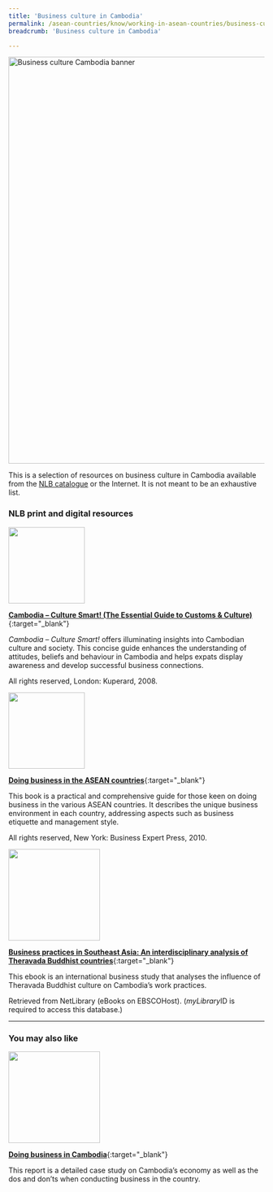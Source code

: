 ```yaml
---
title: 'Business culture in Cambodia'
permalink: /asean-countries/know/working-in-asean-countries/business-culture-in-cambodia/
breadcrumb: 'Business culture in Cambodia'

---
```



<img src="/images/asean-working/ASEAN-Cambodia-Business-Culture.jpg" alt="Business culture Cambodia banner" style="width:800px;" />

This is a selection of resources on business culture in Cambodia available from the [NLB catalogue](http://catalogue.nlb.gov.sg/) or the Internet.  It is not meant to be an exhaustive list.

### **NLB print and digital resources**

<img src="/images/book-covers/Cambodia-Culture-Smart.jpg" style="width:150px;" />

[**Cambodia – Culture Smart! (The Essential Guide to Customs & Culture)**](http://eservice.nlb.gov.sg/item_holding.aspx?bid=13110838){:target="_blank"}

*Cambodia – Culture Smart!* offers illuminating insights into Cambodian culture and society. This concise guide enhances the understanding of attitudes, beliefs and behaviour in Cambodia and helps expats display awareness and develop successful business connections.

All rights reserved, London: Kuperard, 2008.

<img src="/images/book-covers/Doing-business-in-the-ASEAN-countries.jpg" style="width:150px;" />

[**Doing business in the ASEAN countries**](http://eservice.nlb.gov.sg/item_holding.aspx?bid=14192497){:target="_blank"}

This book is a practical and comprehensive guide for those keen on doing business in the various ASEAN countries. It describes the unique business environment in each country, addressing aspects such as business etiquette and management style.

All rights reserved, New York: Business Expert Press, 2010.

<img src="/images/resources/Database 3.jpg" style="width:180px;" />

[**Business practices in Southeast Asia: An interdisciplinary analysis of Theravada Buddhist countries**](http://eresources.nlb.gov.sg/Main/Browse?startsWith=N){:target="_blank"}

This ebook is an international business study that analyses the influence of Theravada Buddhist culture on Cambodia’s work practices.

Retrieved from NetLibrary (eBooks on EBSCOHost). (*myLibrary*ID is required to access this database.)

---

### **You may also like**

<img src="/images/resources/Article 2.jpg" style="width:180px;" />

[**Doing business in Cambodia**](https://www.rvo.nl/sites/default/files/2019/01/doing-business-in-cambodia.pdf){:target="_blank"}

This report is a detailed case study on Cambodia’s economy as well as the dos and don’ts when conducting business in the country.
